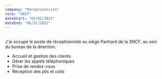 ```yaml
---
company: "Réceptionniste"
role: "SNCF"
dateStart: "05/02/2021"
dateEnd: "06/31/2022"
---
```

<br>
J'ai occupé le poste de réceptionniste au siège Panhard de la SNCF, au sein du bureau de la direction.


- Accueil et gestion des clients
- Gérer les appels téléphoniques
- Prise de rendez-vous
- Réception des plis et colis
